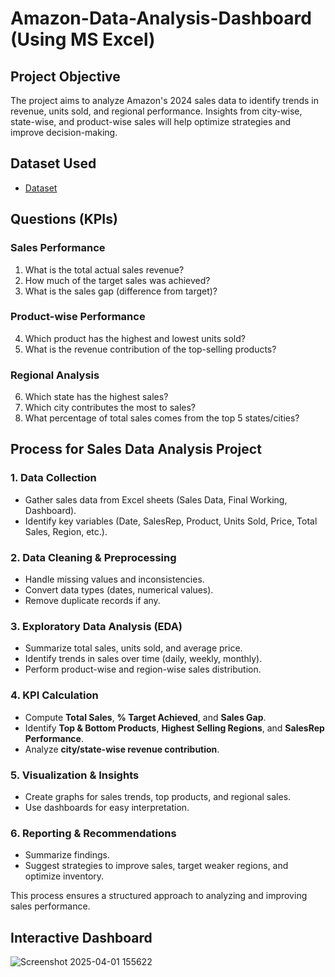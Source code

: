 # Amazon-Data-Analysis-Dashboard (Using MS Excel)
## Project Objective
The project aims to analyze Amazon's 2024 sales data to identify trends in revenue, units sold, and regional performance. Insights from city-wise, state-wise, and product-wise sales will help optimize strategies and improve decision-making.
## Dataset Used
- <a href=https://github.com/Ksjanardan/Amazon-Data-Analysis-Dashboard/blob/main/Sales%20Data.xlsx>Dataset</a>
## Questions (KPIs)
### **Sales Performance**  
1. What is the total actual sales revenue?  
2. How much of the target sales was achieved?  
3. What is the sales gap (difference from target)?  

### **Product-wise Performance**  
4. Which product has the highest and lowest units sold?  
5. What is the revenue contribution of the top-selling products?  

### **Regional Analysis**  
6. Which state has the highest sales?  
7. Which city contributes the most to sales?  
8. What percentage of total sales comes from the top 5 states/cities?  

## **Process for Sales Data Analysis Project**  

### **1. Data Collection**  
- Gather sales data from Excel sheets (Sales Data, Final Working, Dashboard).  
- Identify key variables (Date, SalesRep, Product, Units Sold, Price, Total Sales, Region, etc.).  

### **2. Data Cleaning & Preprocessing**  
- Handle missing values and inconsistencies.  
- Convert data types (dates, numerical values).  
- Remove duplicate records if any.  

### **3. Exploratory Data Analysis (EDA)**  
- Summarize total sales, units sold, and average price.  
- Identify trends in sales over time (daily, weekly, monthly).  
- Perform product-wise and region-wise sales distribution.  

### **4. KPI Calculation**  
- Compute **Total Sales**, **% Target Achieved**, and **Sales Gap**.  
- Identify **Top & Bottom Products**, **Highest Selling Regions**, and **SalesRep Performance**.  
- Analyze **city/state-wise revenue contribution**.  

### **5. Visualization & Insights**  
- Create graphs for sales trends, top products, and regional sales.  
- Use dashboards for easy interpretation.  

### **6. Reporting & Recommendations**  
- Summarize findings.  
- Suggest strategies to improve sales, target weaker regions, and optimize inventory.  

This process ensures a structured approach to analyzing and improving sales performance.
##  Interactive Dashboard
![Screenshot 2025-04-01 155622](https://github.com/user-attachments/assets/f9bef931-cc2d-425c-b638-cefff2397935)

